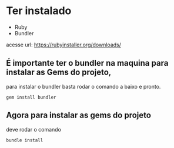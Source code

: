 # Ter instalado 

- Ruby
- Bundler 

acesse url: https://rubyinstaller.org/downloads/

## É importante ter o bundler na maquina para instalar as Gems do projeto, 
para instalar o bundler basta rodar o comando a baixo e pronto. 

````
gem install bundler
````

## Agora para instalar as gems do projeto 
deve rodar o comando 

````
bundle install
````


